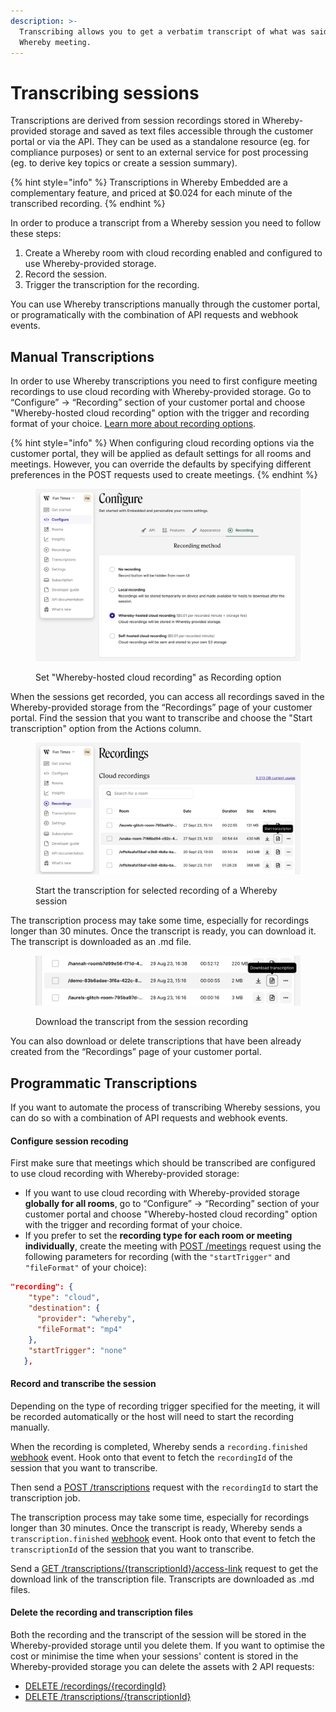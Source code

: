```yaml
---
description: >-
  Transcribing allows you to get a verbatim transcript of what was said in the
  Whereby meeting.
---
```


# Transcribing sessions

Transcriptions are derived from session recordings stored in Whereby-provided storage and saved as text files accessible through the customer portal or via the API. They can be used as a standalone resource (eg. for compliance purposes) or sent to an external service for post processing (eg. to derive key topics or create a session summary).

{% hint style="info" %}
Transcriptions in Whereby Embedded are a complementary feature, and priced at $0.024 for each minute of the transcribed recording.
{% endhint %}

In order to produce a transcript from a Whereby session you need to follow these steps:

1. Create a Whereby room with cloud recording enabled and configured to use Whereby-provided storage.
2. Record the session.
3. Trigger the transcription for the recording.

You can use Whereby transcriptions manually through the customer portal, or programatically with the combination of API requests and webhook events.

## Manual Transcriptions

In order to use Whereby transcriptions you need to first configure meeting recordings to use cloud recording with Whereby-provided storage.  Go to “Configure” → “Recording” section of your customer portal and choose "Whereby-hosted cloud recording" option with the trigger and recording format of your choice. [Learn more about recording options](recording-with-embedded/cloud-recording.md).

{% hint style="info" %}
When configuring cloud recording options via the customer portal, they will be applied as default settings for all rooms and meetings. However, you can override the defaults by specifying different preferences in the POST requests used to create meetings.
{% endhint %}

<figure><img src="../../.gitbook/assets/Screenshot 2023-09-28 at 13.55.34.png" alt=""><figcaption><p>Set "Whereby-hosted cloud recording" as Recording option</p></figcaption></figure>

When the sessions get recorded, you can access all recordings saved in the Whereby-provided storage from the “Recordings” page of your customer portal. Find the session that you want to transcribe and choose the "Start transcription" option from the Actions column.

<figure><img src="../../.gitbook/assets/Screenshot 2023-09-28 at 14.00.31.png" alt=""><figcaption><p>Start the transcription for selected recording of a Whereby session</p></figcaption></figure>

The transcription process may take some time, especially for recordings longer than 30 minutes. Once the transcript is ready, you can download it. The transcript is downloaded as an .md file.

<figure><img src="../../.gitbook/assets/Screenshot 2023-09-28 at 14.06.48.png" alt=""><figcaption><p>Download the transcript from the session recording</p></figcaption></figure>

You can also download or delete transcriptions that have been already created from the “Recordings” page of your customer portal.

## Programmatic Transcriptions

If you want to automate the process of transcribing Whereby sessions, you can do so with a combination of API requests and webhook events.&#x20;

#### Configure session recoding

First make sure that meetings which should be transcribed are configured to use cloud recording with Whereby-provided storage:&#x20;

* If you want to use cloud recording with Whereby-provided storage **globally for all rooms**, go to “Configure” → “Recording” section of your customer portal and choose "Whereby-hosted cloud recording" option with the trigger and recording format of your choice.
* If you prefer to set the **recording type for each room or meeting individually**, create the meeting with [POST /meetings](../../reference/whereby-rest-api-reference.md#meetings-1) request using the following parameters for recording (with the `"startTrigger"` and `"fileFormat"` of your choice):&#x20;

```json
"recording": {
    "type": "cloud",
    "destination": {
      "provider": "whereby",
      "fileFormat": "mp4"
    },
    "startTrigger": "none"
   },       
```

#### Record and transcribe the session

Depending on the type of recording trigger specified for the meeting, it will be recorded automatically or the host will need to start the recording manually.&#x20;

When the recording is completed, Whereby sends a `recording.finished` [webhook](../../reference/webhooks.md#cloud-recording-data-properties) event. Hook onto that event to fetch the `recordingId` of the session that you want to transcribe.&#x20;

Then send a [POST /transcriptions](../../reference/whereby-rest-api-reference.md#transcriptions-1) request with the  `recordingId` to start the transcription job.&#x20;

The transcription process may take some time, especially for recordings longer than 30 minutes. Once the transcript is ready, Whereby sends a `transcription.finished` [webhook](../../reference/webhooks.md#transcription-data-properties) event. Hook onto that event to fetch the `transcriptionId` of the session that you want to transcribe.&#x20;

Send a [GET /transcriptions/{transcriptionId}/access-link](../../reference/whereby-rest-api-reference.md#transcriptions-transcriptionid-access-link) request to get the download link of the transcription file. Transcripts are downloaded as .md files.&#x20;

#### Delete the recording and transcription files

Both the recording and the transcript of the session will be stored in the Whereby-provided storage until you delete them. If you want to optimise the cost or minimise the time when your sessions' content is stored in the Whereby-provided storage you can delete the assets with 2 API requests:

* [DELETE /recordings/{recordingId}](../../reference/whereby-rest-api-reference.md#recordings-recordingid-1)
* [DELETE /transcriptions/{transcriptionId}](../../reference/whereby-rest-api-reference.md#transcriptions-transcriptionid-1)    &#x20;

